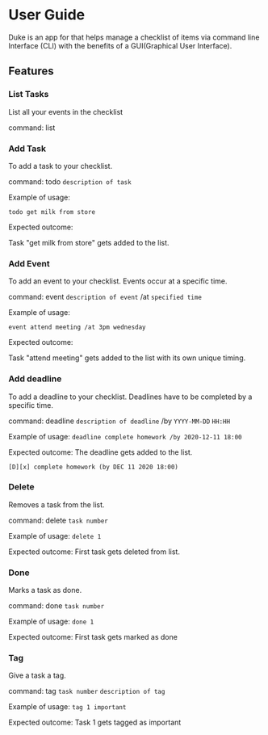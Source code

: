 # User Guide

Duke is an app for that helps manage a checklist of items via command line Interface 
(CLI) with the benefits of a GUI(Graphical User Interface).

## Features 

### List Tasks
List all your events in the checklist

command: list

### Add Task
To add a task to your checklist.

command: todo `description of task`

Example of usage: 

`todo get milk from store`

Expected outcome:

Task "get milk from store" gets added to the list.

### Add Event 
To add an event to your checklist. Events occur at a specific time.

command: event `description of event` /at `specified time`

Example of usage: 

`event attend meeting /at 3pm wednesday`

Expected outcome:

Task "attend meeting" gets added to the list with its own unique timing.

### Add deadline 
To add a deadline to your checklist. Deadlines have to be completed by a specific time.

command: deadline `description of deadline` /by `YYYY-MM-DD` `HH:HH`

Example of usage:
`deadline complete homework /by 2020-12-11 18:00`

Expected outcome:
The deadline gets added to the list.

`[D][x] complete homework (by DEC 11 2020 18:00)`

### Delete
Removes a task from the list.

command: delete `task number`

Example of usage:
`delete 1`

Expected outcome:
First task gets deleted from list.

### Done
Marks a task as done.

command: done `task number`

Example of usage: 
`done 1`

Expected outcome:
First task gets marked as done

### Tag 

Give a task a tag.

command: tag `task number` `description of tag`

Example of usage:
`tag 1 important`

Expected outcome:
Task 1 gets tagged as important

